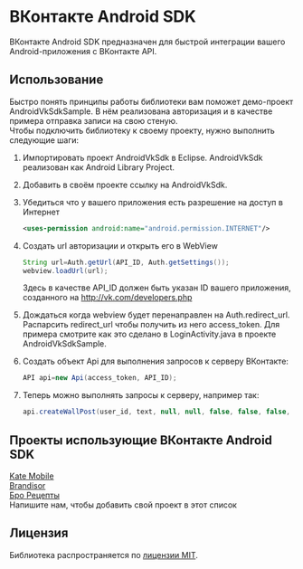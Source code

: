 ﻿# ВКонтакте Android SDK

ВКонтакте Android SDK предназначен для быстрой интеграции вашего Android-приложения с ВКонтакте API.

## Использование
Быстро понять принципы работы библиотеки вам поможет демо-проект AndroidVkSdkSample. В нём реализована авторизация и в качестве примера отправка записи на свою стеную.  
Чтобы подключить библиотеку к своему проекту, нужно выполнить следующие шаги:  

1. Импортировать проект AndroidVkSdk в Eclipse. AndroidVkSdk реализован как Android Library Project.  

2. Добавить в своём проекте ссылку на AndroidVkSdk.  

3. Убедиться что у вашего приложения есть разрешение на доступ в Интернет

    ``` xml
    <uses-permission android:name="android.permission.INTERNET"/>  
    ```
  
4. Создать url авторизации и открыть его в WebView

    ``` java
    String url=Auth.getUrl(API_ID, Auth.getSettings());
    webview.loadUrl(url);
    ```
    
    Здесь в качестве API_ID должен быть указан ID вашего приложения, созданного на http://vk.com/developers.php

5. Дождаться когда webview будет перенаправлен на Auth.redirect_url. Распарсить redirect_url чтобы получить из него access_token. Для примера смотрите как это сделано в LoginActivity.java в проекте AndroidVkSdkSample.  

6. Создать объект Api для выполнения запросов к серверу ВКонтакте:

    ``` java
    API api=new Api(access_token, API_ID);  
    ```
    
7. Теперь можно выполнять запросы к серверу, например так:

    ``` java
    api.createWallPost(user_id, text, null, null, false, false, false, null, null);
    ```

## Проекты использующие ВКонтакте Android SDK
<a href="https://play.google.com/store/apps/details?id=com.perm.kate&hl=ru">Kate Mobile</a>  
<a href="https://play.google.com/store/apps/details?id=com.jelzova.brandisor">Brandisor</a>  
<a href="https://play.google.com/store/apps/details?id=ru.brorecipes">Бро Рецепты</a>  
Напишите нам, чтобы добавить свой проект в этот список

## Лицензия

Библиотека распространяется по <a href="https://github.com/thest1/Android-VKontakte-SDK/blob/master/LICENSE">лицензии MIT</a>.
